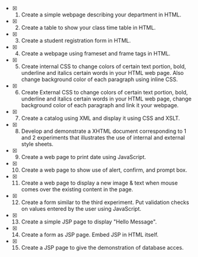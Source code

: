 - [x] 1. Create a simple webpage describing your department in HTML.
- [x] 2. Create a table to show your class time table in HTML.
- [x] 3. Create a student registration form in HTML.
- [x] 4. Create a webpage using frameset and frame tags in HTML.
- [x] 5. Create internal CSS to change colors of certain text portion, bold, underline and italics certain words in your HTML web page. Also change background color of each paragraph using inline CSS.
- [x] 6. Create External CSS to change colors of certain text portion, bold, underline and italics certain words in your HTML web page, change background color of each paragraph and link it your webpage.
- [x] 7. Create a catalog using XML and display it using CSS and XSLT.
- [x] 8. Develop and demonstrate a XHTML document corresponding to 1 and 2 experiments that illustrates the use of internal and external style sheets.
- [x] 9. Create a web page to print date using JavaScript.
- [x] 10. Create a web page to show use of alert, confirm, and prompt box.
- [x] 11. Create a web page to display a new image & text when mouse comes over the existing content in the page.
- [x] 12. Create a form similar to the third experiment. Put validation checks on values entered by the user using JavaScript.
- [x] 13. Create a simple JSP page to display "Hello Message".
- [x] 14. Create a form as JSP page. Embed JSP in HTML itself.
- [x] 15. Create a JSP page to give the demonstration of database acces.
